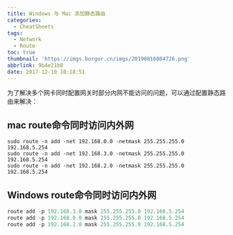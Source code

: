 ```yaml
---
title: Windows 与 Mac 添加静态路由
categories:
  - CheatSheets
tags:
  - Network
  - Route
toc: true
thumbnail: 'https://imgs.borgor.cn/imgs/20190816084726.png'
abbrlink: 9b4e21b8
date: 2017-12-10 10:18:51
---
```


为了解决多个网卡同时配置网关时部分内网不能访问的问题，可以通过配置静态路由来解决：

## mac route命令同时访问内外网 


```shell
sudo route -n add -net 192.168.0.0 -netmask 255.255.255.0 192.168.5.254 
sudo route -n add -net 192.168.3.0 -netmask 255.255.255.0 192.168.5.254 
sudo route -n add -net 192.168.2.0 -netmask 255.255.255.0 192.168.5.254
```
<!-- more -->

## Windows route命令同时访问内外网 

```powershell
route add -p 192.168.3.0 mask 255.255.255.0 192.168.5.254 
route add -p 192.168.0.0 mask 255.255.255.0 192.168.5.254 
route add -p 192.168.2.0 mask 255.255.255.0 192.168.5.254
```
